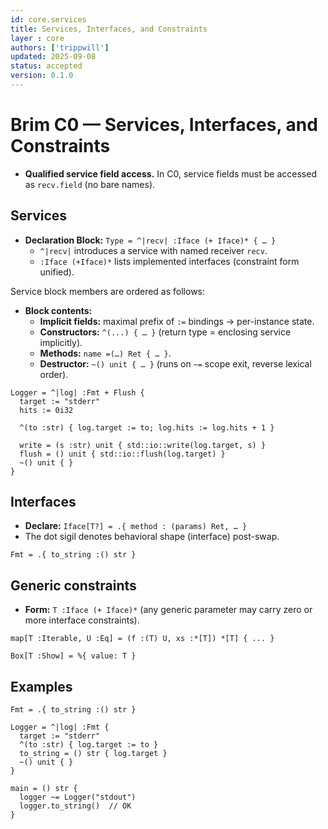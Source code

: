 ```yaml
---
id: core.services
title: Services, Interfaces, and Constraints
layer : core
authors: ['trippwill']
updated: 2025-09-08
status: accepted
version: 0.1.0
---
```


# Brim C0 — Services, Interfaces, and Constraints

- **Qualified service field access.** In C0, service fields must be accessed as `recv.field` (no bare names).

## Services

- **Declaration Block:** `Type = ^|recv| :Iface (+ Iface)* { … }`
  - `^|recv|` introduces a service with named receiver `recv`.
  - `:Iface (+Iface)*` lists implemented interfaces (constraint form unified).

Service block members are ordered as follows:

- **Block contents:**
  - **Implicit fields:** maximal prefix of `:=` bindings → per-instance state.
  - **Constructors:** `^(...) { … }` (return type = enclosing service implicitly).
  - **Methods:** `name =(…) Ret { … }`.
  - **Destructor:** `~() unit { … }` (runs on `~=` scope exit, reverse lexical order).

```brim
Logger = ^|log| :Fmt + Flush {
  target := "stderr"
  hits := 0i32

  ^(to :str) { log.target := to; log.hits := log.hits + 1 }

  write = (s :str) unit { std::io::write(log.target, s) }
  flush = () unit { std::io::flush(log.target) }
  ~() unit { }
}
```

## Interfaces

- **Declare:** `Iface[T?] = .{ method : (params) Ret, … }`
- The dot sigil denotes behavioral shape (interface) post-swap.

```brim
Fmt = .{ to_string :() str }
```

## Generic constraints

- **Form:** `T :Iface (+ Iface)*` (any generic parameter may carry zero or more interface constraints).

```brim
map[T :Iterable, U :Eq] = (f :(T) U, xs :*[T]) *[T] { ... }

Box[T :Show] = %{ value: T }
```


## Examples

```brim
Fmt = .{ to_string :() str }

Logger = ^|log| :Fmt {
  target := "stderr"
  ^(to :str) { log.target := to }
  to_string = () str { log.target }
  ~() unit { }
}

main = () str {
  logger ~= Logger("stdout")
  logger.to_string()  // OK
}
```

